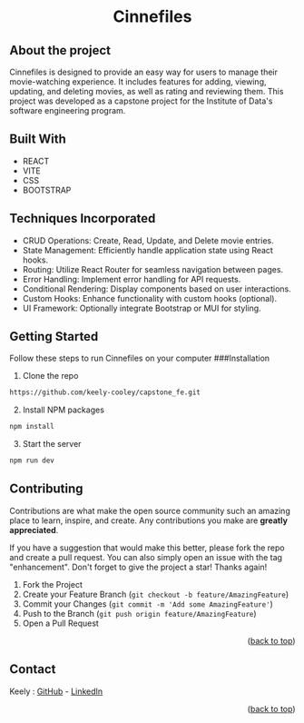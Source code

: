 <h1 align="center">Cinnefiles</h1>

## About the project

Cinnefiles is designed to provide an easy way for users to manage their movie-watching experience. It includes features for adding, viewing, updating, and deleting movies, as well as rating and reviewing them. This project was developed as a capstone project for the Institute of Data's software engineering program. 

## Built With
* REACT
* VITE
* CSS
* BOOTSTRAP

## Techniques Incorporated
* CRUD Operations: Create, Read, Update, and Delete movie entries. 
* State Management: Efficiently handle application state using React hooks. 
* Routing: Utilize React Router for seamless navigation between pages. 
* Error Handling: Implement error handling for API requests. 
* Conditional Rendering: Display components based on user interactions. 
* Custom Hooks: Enhance functionality with custom hooks (optional). 
* UI Framework: Optionally integrate Bootstrap or MUI for styling.

## Getting Started
Follow these steps to run Cinnefiles on your computer
###Installation
1. Clone the repo
  ```sh
  https://github.com/keely-cooley/capstone_fe.git
  ```
2. Install NPM packages
  ```sh
  npm install
  ```
3. Start the server
  ```sh
  npm run dev
  ```

## Contributing

Contributions are what make the open source community such an amazing place to learn, inspire, and create. Any contributions you make are **greatly appreciated**.

If you have a suggestion that would make this better, please fork the repo and create a pull request. You can also simply open an issue with the tag "enhancement".
Don't forget to give the project a star! Thanks again!

1. Fork the Project
2. Create your Feature Branch (`git checkout -b feature/AmazingFeature`)
3. Commit your Changes (`git commit -m 'Add some AmazingFeature'`)
4. Push to the Branch (`git push origin feature/AmazingFeature`)
5. Open a Pull Request

<p align="right">(<a href="#readme-top">back to top</a>)</p>

## Contact

Keely : [GitHub](https://github.com/keely-cooley) - [LinkedIn](https://www.linkedin.com/in/keely-m-cooley/) 

<p align="right">(<a href="#readme-top">back to top</a>)</p>

